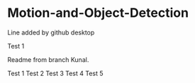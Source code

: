 # Motion-and-Object-Detection

Line added by github desktop

Test 1

Readme from branch Kunal.

Test 1
Test 2
Test 3
Test 4
Test 5

